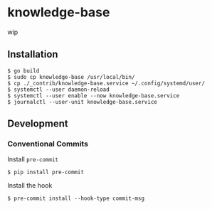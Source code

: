 # knowledge-base

wip

## Installation

```
$ go build
$ sudo cp knowledge-base /usr/local/bin/
$ cp ./_contrib/knowledge-base.service ~/.config/systemd/user/
$ systemctl --user daemon-reload
$ systemctl --user enable --now knowledge-base.service
$ journalctl --user-unit knowledge-base.service
```

## Development
### Conventional Commits

Install `pre-commit`

```
$ pip install pre-commit
```

Install the hook

```
$ pre-commit install --hook-type commit-msg
```
